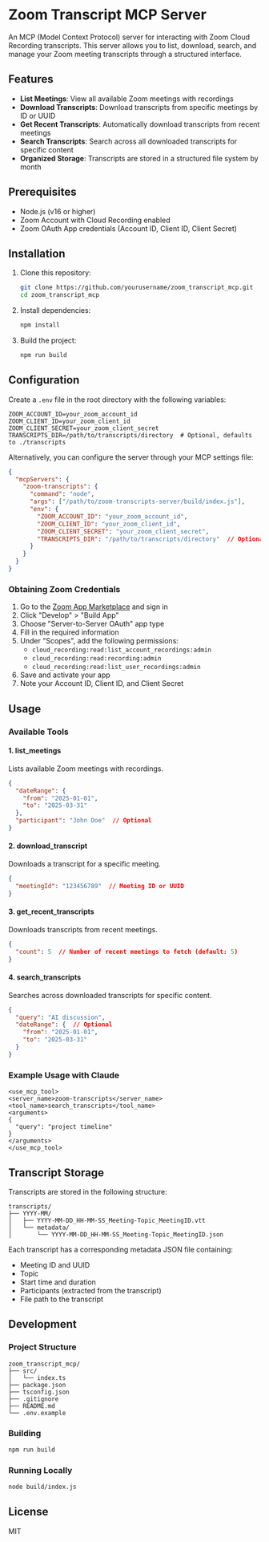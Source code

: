# Zoom Transcript MCP Server

An MCP (Model Context Protocol) server for interacting with Zoom Cloud Recording transcripts. This server allows you to list, download, search, and manage your Zoom meeting transcripts through a structured interface.

## Features

- **List Meetings**: View all available Zoom meetings with recordings
- **Download Transcripts**: Download transcripts from specific meetings by ID or UUID
- **Get Recent Transcripts**: Automatically download transcripts from recent meetings
- **Search Transcripts**: Search across all downloaded transcripts for specific content
- **Organized Storage**: Transcripts are stored in a structured file system by month

## Prerequisites

- Node.js (v16 or higher)
- Zoom Account with Cloud Recording enabled
- Zoom OAuth App credentials (Account ID, Client ID, Client Secret)

## Installation

1. Clone this repository:
   ```bash
   git clone https://github.com/yourusername/zoom_transcript_mcp.git
   cd zoom_transcript_mcp
   ```

2. Install dependencies:
   ```bash
   npm install
   ```

3. Build the project:
   ```bash
   npm run build
   ```

## Configuration

Create a `.env` file in the root directory with the following variables:

```
ZOOM_ACCOUNT_ID=your_zoom_account_id
ZOOM_CLIENT_ID=your_zoom_client_id
ZOOM_CLIENT_SECRET=your_zoom_client_secret
TRANSCRIPTS_DIR=/path/to/transcripts/directory  # Optional, defaults to ./transcripts
```

Alternatively, you can configure the server through your MCP settings file:

```json
{
  "mcpServers": {
    "zoom-transcripts": {
      "command": "node",
      "args": ["/path/to/zoom-transcripts-server/build/index.js"],
      "env": {
        "ZOOM_ACCOUNT_ID": "your_zoom_account_id",
        "ZOOM_CLIENT_ID": "your_zoom_client_id",
        "ZOOM_CLIENT_SECRET": "your_zoom_client_secret",
        "TRANSCRIPTS_DIR": "/path/to/transcripts/directory"  // Optional
      }
    }
  }
}
```

### Obtaining Zoom Credentials

1. Go to the [Zoom App Marketplace](https://marketplace.zoom.us/) and sign in
2. Click "Develop" > "Build App"
3. Choose "Server-to-Server OAuth" app type
4. Fill in the required information
5. Under "Scopes", add the following permissions:
   - `cloud_recording:read:list_account_recordings:admin`
   - `cloud_recording:read:recording:admin`
   - `cloud_recording:read:list_user_recordings:admin`
6. Save and activate your app
7. Note your Account ID, Client ID, and Client Secret

## Usage

### Available Tools

#### 1. list_meetings

Lists available Zoom meetings with recordings.

```json
{
  "dateRange": {
    "from": "2025-01-01",
    "to": "2025-03-31"
  },
  "participant": "John Doe"  // Optional
}
```

#### 2. download_transcript

Downloads a transcript for a specific meeting.

```json
{
  "meetingId": "123456789"  // Meeting ID or UUID
}
```

#### 3. get_recent_transcripts

Downloads transcripts from recent meetings.

```json
{
  "count": 5  // Number of recent meetings to fetch (default: 5)
}
```

#### 4. search_transcripts

Searches across downloaded transcripts for specific content.

```json
{
  "query": "AI discussion",
  "dateRange": {  // Optional
    "from": "2025-01-01",
    "to": "2025-03-31"
  }
}
```

### Example Usage with Claude

```
<use_mcp_tool>
<server_name>zoom-transcripts</server_name>
<tool_name>search_transcripts</tool_name>
<arguments>
{
  "query": "project timeline"
}
</arguments>
</use_mcp_tool>
```

## Transcript Storage

Transcripts are stored in the following structure:

```
transcripts/
├── YYYY-MM/
│   ├── YYYY-MM-DD_HH-MM-SS_Meeting-Topic_MeetingID.vtt
│   └── metadata/
│       └── YYYY-MM-DD_HH-MM-SS_Meeting-Topic_MeetingID.json
```

Each transcript has a corresponding metadata JSON file containing:
- Meeting ID and UUID
- Topic
- Start time and duration
- Participants (extracted from the transcript)
- File path to the transcript

## Development

### Project Structure

```
zoom_transcript_mcp/
├── src/
│   └── index.ts
├── package.json
├── tsconfig.json
├── .gitignore
├── README.md
└── .env.example
```

### Building

```bash
npm run build
```

### Running Locally

```bash
node build/index.js
```

## License

MIT
